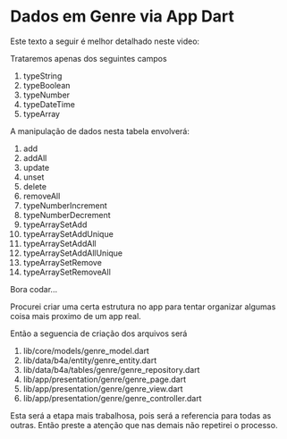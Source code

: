 # Dados em Genre via App Dart

Este texto a seguir é melhor detalhado neste video: 

Trataremos apenas dos seguintes campos
1. typeString
2. typeBoolean
3. typeNumber
4. typeDateTime
5. typeArray

A manipulação de dados nesta tabela envolverá:
1. add
2. addAll
3. update
4. unset
5. delete
6. removeAll
7.  typeNumberIncrement
8.  typeNumberDecrement
9.  typeArraySetAdd
10. typeArraySetAddUnique
11. typeArraySetAddAll
12. typeArraySetAddAllUnique
12. typeArraySetRemove
13. typeArraySetRemoveAll


Bora codar...

Procurei criar uma certa estrutura no app para tentar organizar algumas coisa mais proximo de um app real.

Então a seguencia de criação dos arquivos será

1. lib/core/models/genre_model.dart
2. lib/data/b4a/entity/genre_entity.dart
3. lib/data/b4a/tables/genre/genre_repository.dart
4. lib/app/presentation/genre/genre_page.dart
5. lib/app/presentation/genre/genre_view.dart
6. lib/app/presentation/genre/genre_controller.dart

Esta será a etapa mais trabalhosa, pois será a referencia para todas as outras. Então preste a atenção que nas demais não repetirei o processo.
